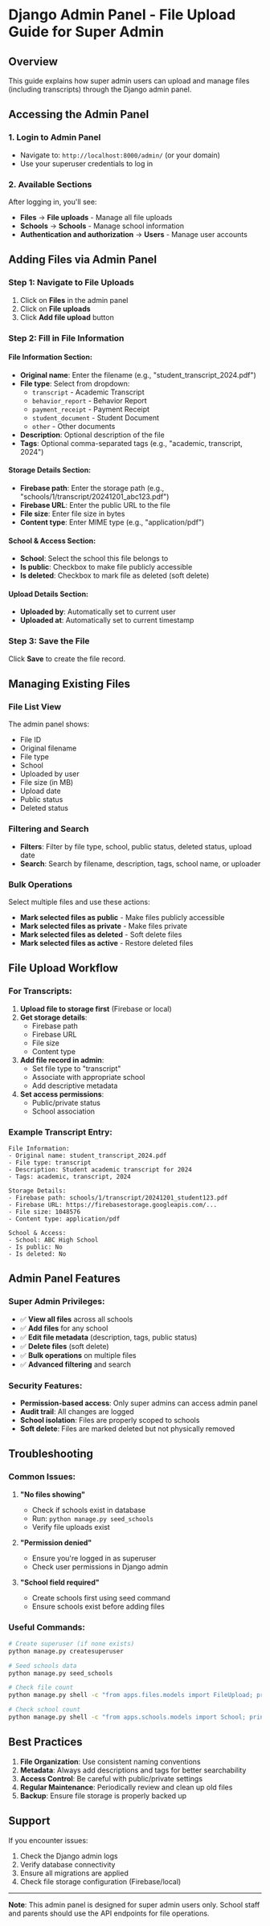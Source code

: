 # Django Admin Panel - File Upload Guide for Super Admin

## Overview
This guide explains how super admin users can upload and manage files (including transcripts) through the Django admin panel.

## Accessing the Admin Panel

### 1. **Login to Admin Panel**
- Navigate to: `http://localhost:8000/admin/` (or your domain)
- Use your superuser credentials to log in

### 2. **Available Sections**
After logging in, you'll see:
- **Files** → **File uploads** - Manage all file uploads
- **Schools** → **Schools** - Manage school information  
- **Authentication and authorization** → **Users** - Manage user accounts

## Adding Files via Admin Panel

### **Step 1: Navigate to File Uploads**
1. Click on **Files** in the admin panel
2. Click on **File uploads**
3. Click **Add file upload** button

### **Step 2: Fill in File Information**

#### **File Information Section:**
- **Original name**: Enter the filename (e.g., "student_transcript_2024.pdf")
- **File type**: Select from dropdown:
  - `transcript` - Academic Transcript
  - `behavior_report` - Behavior Report
  - `payment_receipt` - Payment Receipt
  - `student_document` - Student Document
  - `other` - Other documents
- **Description**: Optional description of the file
- **Tags**: Optional comma-separated tags (e.g., "academic, transcript, 2024")

#### **Storage Details Section:**
- **Firebase path**: Enter the storage path (e.g., "schools/1/transcript/20241201_abc123.pdf")
- **Firebase URL**: Enter the public URL to the file
- **File size**: Enter file size in bytes
- **Content type**: Enter MIME type (e.g., "application/pdf")

#### **School & Access Section:**
- **School**: Select the school this file belongs to
- **Is public**: Checkbox to make file publicly accessible
- **Is deleted**: Checkbox to mark file as deleted (soft delete)

#### **Upload Details Section:**
- **Uploaded by**: Automatically set to current user
- **Uploaded at**: Automatically set to current timestamp

### **Step 3: Save the File**
Click **Save** to create the file record.

## Managing Existing Files

### **File List View**
The admin panel shows:
- File ID
- Original filename
- File type
- School
- Uploaded by user
- File size (in MB)
- Upload date
- Public status
- Deleted status

### **Filtering and Search**
- **Filters**: Filter by file type, school, public status, deleted status, upload date
- **Search**: Search by filename, description, tags, school name, or uploader

### **Bulk Operations**
Select multiple files and use these actions:
- **Mark selected files as public** - Make files publicly accessible
- **Mark selected files as private** - Make files private
- **Mark selected files as deleted** - Soft delete files
- **Mark selected files as active** - Restore deleted files

## File Upload Workflow

### **For Transcripts:**
1. **Upload file to storage first** (Firebase or local)
2. **Get storage details**:
   - Firebase path
   - Firebase URL
   - File size
   - Content type
3. **Add file record in admin**:
   - Set file type to "transcript"
   - Associate with appropriate school
   - Add descriptive metadata
4. **Set access permissions**:
   - Public/private status
   - School association

### **Example Transcript Entry:**
```
File Information:
- Original name: student_transcript_2024.pdf
- File type: transcript
- Description: Student academic transcript for 2024
- Tags: academic, transcript, 2024

Storage Details:
- Firebase path: schools/1/transcript/20241201_student123.pdf
- Firebase URL: https://firebasestorage.googleapis.com/...
- File size: 1048576
- Content type: application/pdf

School & Access:
- School: ABC High School
- Is public: No
- Is deleted: No
```

## Admin Panel Features

### **Super Admin Privileges:**
- ✅ **View all files** across all schools
- ✅ **Add files** for any school
- ✅ **Edit file metadata** (description, tags, public status)
- ✅ **Delete files** (soft delete)
- ✅ **Bulk operations** on multiple files
- ✅ **Advanced filtering** and search

### **Security Features:**
- **Permission-based access**: Only super admins can access admin panel
- **Audit trail**: All changes are logged
- **School isolation**: Files are properly scoped to schools
- **Soft delete**: Files are marked deleted but not physically removed

## Troubleshooting

### **Common Issues:**

1. **"No files showing"**
   - Check if schools exist in database
   - Run: `python manage.py seed_schools`
   - Verify file uploads exist

2. **"Permission denied"**
   - Ensure you're logged in as superuser
   - Check user permissions in Django admin

3. **"School field required"**
   - Create schools first using seed command
   - Ensure schools exist before adding files

### **Useful Commands:**
```bash
# Create superuser (if none exists)
python manage.py createsuperuser

# Seed schools data
python manage.py seed_schools

# Check file count
python manage.py shell -c "from apps.files.models import FileUpload; print(f'Total files: {FileUpload.objects.count()}')"

# Check school count
python manage.py shell -c "from apps.schools.models import School; print(f'Total schools: {School.objects.count()}')"
```

## Best Practices

1. **File Organization**: Use consistent naming conventions
2. **Metadata**: Always add descriptions and tags for better searchability
3. **Access Control**: Be careful with public/private settings
4. **Regular Maintenance**: Periodically review and clean up old files
5. **Backup**: Ensure file storage is properly backed up

## Support

If you encounter issues:
1. Check the Django admin logs
2. Verify database connectivity
3. Ensure all migrations are applied
4. Check file storage configuration (Firebase/local)

---

**Note**: This admin panel is designed for super admin users only. School staff and parents should use the API endpoints for file operations.
